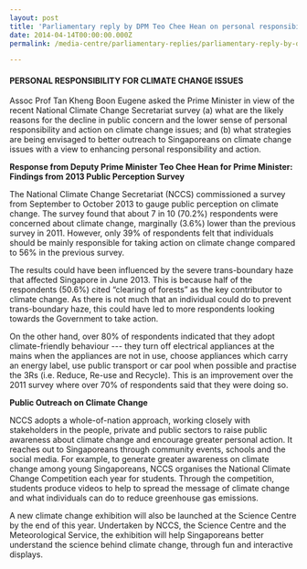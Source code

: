 ```yaml
---
layout: post
title: 'Parliamentary reply by DPM Teo Chee Hean on personal responsibility for climate changes'
date: 2014-04-14T00:00:00.000Z
permalink: /media-centre/parliamentary-replies/parliamentary-reply-by-dpm-teo-chee-hean-on-personal-responsibility-for-climate-changes/

---
```



#### **PERSONAL RESPONSIBILITY FOR CLIMATE CHANGE ISSUES**

Assoc Prof Tan Kheng Boon Eugene asked the Prime Minister in view of the recent National Climate Change Secretariat survey (a) what are the likely reasons for the decline in public concern and the lower sense of personal responsibility and action on climate change issues; and (b) what strategies are being envisaged to better outreach to Singaporeans on climate change issues with a view to enhancing personal responsibility and action.

**Response from Deputy Prime Minister Teo Chee Hean for Prime Minister:
Findings from 2013 Public Perception Survey**

The National Climate Change Secretariat (NCCS) commissioned a survey from September to October 2013 to gauge public perception on climate change. The survey found that about 7 in 10 (70.2%) respondents were concerned about climate change, marginally (3.6%) lower than the previous survey in 2011. However, only 39% of respondents felt that individuals should be mainly responsible for taking action on climate change compared to 56% in the previous survey.

The results could have been influenced by the severe trans-boundary haze that affected Singapore in June 2013. This is because half of the respondents (50.6%) cited “clearing of forests” as the key contributor to climate change. As there is not much that an individual could do to prevent trans-boundary haze, this could have led to more respondents looking towards the Government to take action.

On the other hand, over 80% of respondents indicated that they adopt climate-friendly behaviour --- they turn off electrical appliances at the mains when the appliances are not in use, choose appliances which carry an energy label, use public transport or car pool when possible and practise the 3Rs (i.e. Reduce, Re-use and Recycle). This is an improvement over the 2011 survey where over 70% of respondents said that they were doing so.

**Public Outreach on Climate Change**

NCCS adopts a whole-of-nation approach, working closely with stakeholders in the people, private and public sectors to raise public awareness about climate change and encourage greater personal action. It reaches out to Singaporeans through community events, schools and the social media. For example, to generate greater awareness on climate change among young Singaporeans, NCCS organises the National Climate Change Competition each year for students. Through the competition, students produce videos to help to spread the message of climate change and what individuals can do to reduce greenhouse gas emissions.

A new climate change exhibition will also be launched at the Science Centre by the end of this year. Undertaken by NCCS, the Science Centre and the Meteorological Service, the exhibition will help Singaporeans better understand the science behind climate change, through fun and interactive displays.


